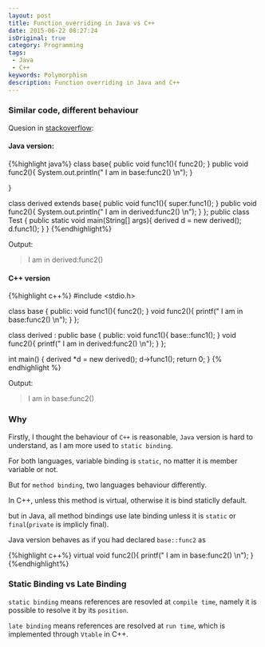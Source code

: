 ```yaml
---
layout: post
title: Function_overriding in Java vs C++
date: 2015-06-22 08:27:24
isOriginal: true
category: Programming
tags:
 - Java
 - C++
keywords: Polymorphism
description: Function overriding in Java and C++
---
```


### Similar code, different behaviour

Quesion in [stackoverflow][1]:

#### Java version:

{%highlight java%}
class base{
    public void func1(){
        func2();
    }
    public void func2(){
        System.out.println(" I am in base:func2() \n");
    }

}

class derived extends base{
    public void func1(){
        super.func1();
    }
    public void func2(){
        System.out.println(" I am in derived:func2() \n");
    }
};
public class Test
{
    public static void main(String[] args){
        derived d = new derived();
        d.func1();
    }
}
{%endhighlight%}

Output:
>I am in derived:func2()

#### C++ version

{%highlight c++%}
#include <stdio.h>

class base
{
    public:
        void func1(){
            func2();
        }
        void func2(){
            printf(" I am in base:func2() \n");
        }
};

class derived : public base
{
    public:
        void func1(){
            base::func1();
        }
        void func2(){
            printf(" I am in derived:func2() \n");
        }
};

int main()
{
    derived *d = new derived();
    d->func1();
    return 0;
}
{% endhighlight %}

Output:
>I am in base:func2()

### Why

Firstly, I thought the behaviour of `C++` is reasonable, `Java` version is hard to understand, as I am more used to `static binding`.

For both languages, variable binding is `static`, no matter it is member variable or not.

But for `method binding`, two languages behaviour differently.

In C++, unless this method is virtual, otherwise it is bind staticlly default.

but in Java, all method bindings use late binding unless it is `static` or `final`(`private` is implicly final).

Java version behaves as if you had declared `base::func2` as

{%highlight c++%}
virtual void func2(){
    printf(" I am in base:func2() \n");
}
{%endhighlight%}

### Static Binding vs Late Binding

`static binding` means references are resovled at `compile time`, namely it is possible to resolve it by its `position`.

`late binding` means references are resolved at `run time`, which is implemented through `Vtable` in C++.



[1]:http://stackoverflow.com/questions/30883519/function-overriding-in-java-vs-c
